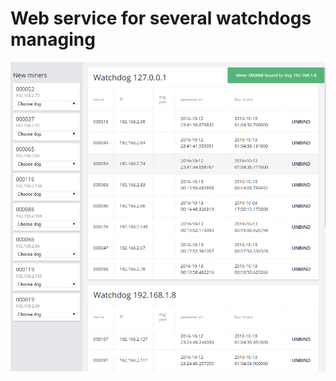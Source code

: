 # Web service for several watchdogs managing

![Demo](https://raw.githubusercontent.com/piroszhog/masterDog/master/preview.PNG)
